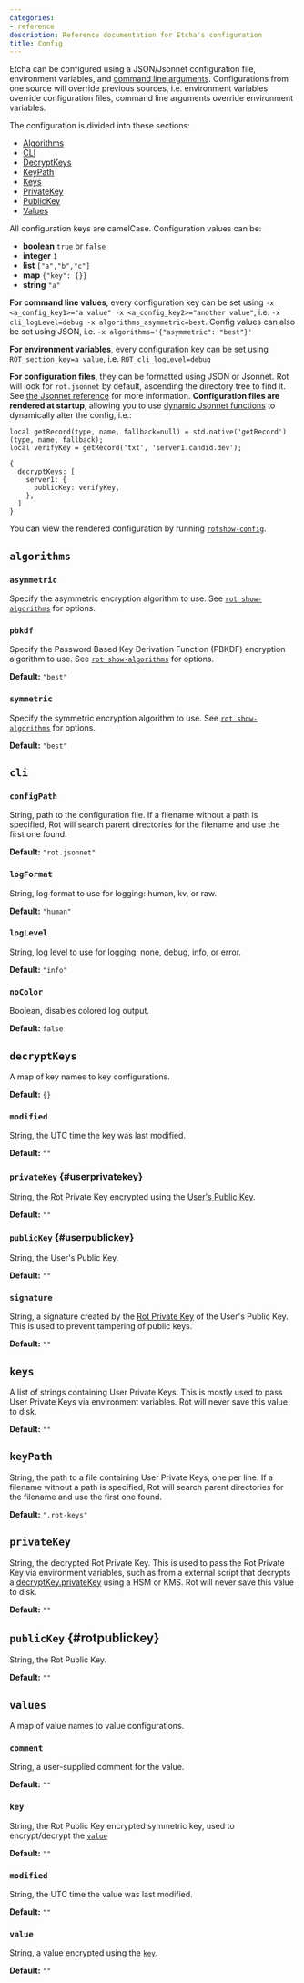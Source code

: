 ```yaml
---
categories:
- reference
description: Reference documentation for Etcha's configuration
title: Config
---
```


Etcha can be configured using a JSON/Jsonnet configuration file, environment variables, and [command line arguments](../cli#-x-keyvalue).  Configurations from one source will override previous sources, i.e. environment variables override configuration files, command line arguments override environment variables.

The configuration is divided into these sections:

- <a href="#algorithms">Algorithms</a>
- <a href="#cli">CLI</a>
- <a href="#decryptkeys">DecryptKeys</a>
- <a href="#keypath">KeyPath</a>
- <a href="#keys">Keys</a>
- <a href="#privatekey">PrivateKey</a>
- <a href="#publickey">PublicKey</a>
- <a href="#values">Values</a>

All configuration keys are camelCase.  Configuration values can be:

- **boolean** `true` or `false`
- **integer** `1`
- **list** `["a","b","c"]`
- **map** `{"key": {}}`
- **string** `"a"`

**For command line values**, every configuration key can be set using `-x <a_config_key1>="a value" -x <a_config_key2>="another value"`, i.e. `-x cli_logLevel=debug -x algorithms_asymmetric=best`.  Config values can also be set using JSON, i.e. `-x algorithms='{"asymmetric": "best"}'`

**For environment variables**, every configuration key can be set using `ROT_section_key=a value`, i.e. `ROT_cli_logLevel=debug`

**For configuration files**, they can be formatted using JSON or Jsonnet.  Rot will look for `rot.jsonnet` by default, ascending the directory tree to find it.  See [the Jsonnet reference](../jsonnet/) for more information.  **Configuration files are rendered at startup**, allowing you to use [dynamic Jsonnet functions](../jsonnet#native-functions) to dynamically alter the config, i.e.:

```
local getRecord(type, name, fallback=null) = std.native('getRecord')(type, name, fallback);
local verifyKey = getRecord('txt', 'server1.candid.dev');

{
  decryptKeys: [
    server1: {
      publicKey: verifyKey,
    },
  ]
}
```

You can view the rendered configuration by running [`rotshow-config`](../cli#show-config).

## `algorithms`

### `asymmetric`

Specify the asymmetric encryption algorithm to use.  See [`rot show-algorithms`](../cli#show-algorithms) for options.

### `pbkdf`

Specify the Password Based Key Derivation Function (PBKDF) encryption algorithm to use.  See [`rot show-algorithms`](../cli#show-algorithms) for options.

**Default:** `"best"`

### `symmetric`

Specify the symmetric encryption algorithm to use.  See [`rot show-algorithms`](../cli#show-algorithms) for options.

**Default:** `"best"`

## `cli`

### `configPath`

String, path to the configuration file.  If a filename without a path is specified, Rot will search parent directories for the filename and use the first one found.

**Default:** `"rot.jsonnet"`

### `logFormat`

String, log format to use for logging: human, kv, or raw.

**Default:** `"human"`

### `logLevel`

String, log level to use for logging: none, debug, info, or error.

**Default:** `"info"`

### `noColor`

Boolean, disables colored log output.

**Default:** `false`

## `decryptKeys`

A map of key names to key configurations.

**Default:** `{}`

### `modified`

String, the UTC time the key was last modified.

**Default:** `""`

### `privateKey` {#userprivatekey}

String, the Rot Private Key encrypted using the [User's Public Key](#userpublickey).

**Default:** `""`

### `publicKey` {#userpublickey}

String, the User's Public Key.

**Default:** `""`

### `signature`

String, a signature created by the [Rot Private Key](#rotprivatekey) of the User's Public Key.  This is used to prevent tampering of public keys.

**Default:** `""`

## `keys`

A list of strings containing User Private Keys.  This is mostly used to pass User Private Keys via environment variables.  Rot will never save this value to disk.

**Default:** `""`

## `keyPath`

String, the path to a file containing User Private Keys, one per line.  If a filename without a path is specified, Rot will search parent directories for the filename and use the first one found.

**Default:** `".rot-keys"`

## `privateKey`

String, the decrypted Rot Private Key.  This is used to pass the Rot Private Key via environment variables, such as from a external script that decrypts a [decryptKey.privateKey](#userprivatekey) using a HSM or KMS.  Rot will never save this value to disk.

**Default:** `""`

## `publicKey` {#rotpublickey}

String, the Rot Public Key.

**Default:** `""`

## `values`

A map of value names to value configurations.

### `comment`

String, a user-supplied comment for the value.

**Default:** `""`

### `key`

String, the Rot Public Key encrypted symmetric key, used to encrypt/decrypt the [`value`](#value)

**Default:** `""`

### `modified`

String, the UTC time the value was last modified.

**Default:** `""`

### `value`

String, a value encrypted using the [`key`](#key).

**Default:** `""`
